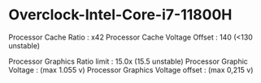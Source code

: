 # Overclock-Intel-Core-i7-11800H
Processor Cache Ratio : x42
Processor Cache Voltage Offset : 140 (<130 unstable)

Processor Graphics Ratio limit : 15.0x (15.5 unstable)
Processor Graphic Voltage : (max 1.055 v)
Processor Graphics Voltage offset : (max 0,215 v)
